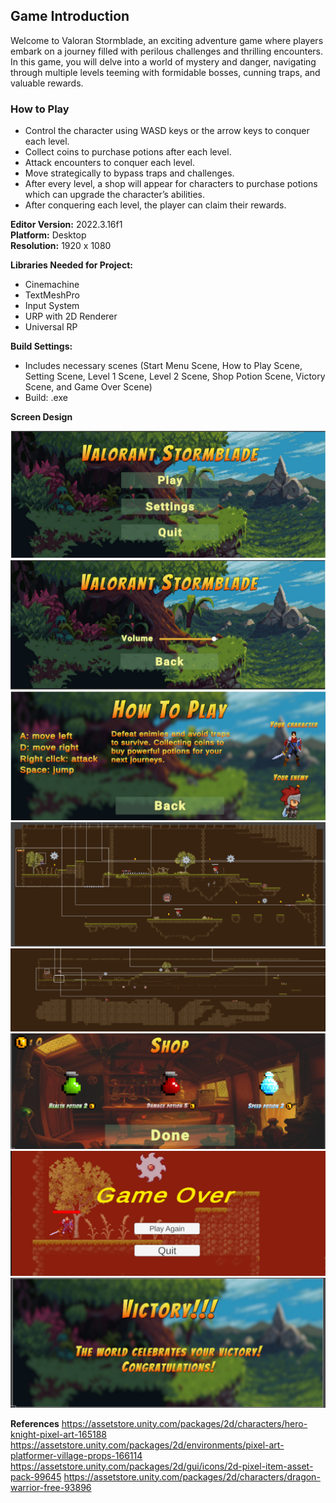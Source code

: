 ## Game Introduction

Welcome to Valoran Stormblade, an exciting adventure game where players embark on a journey filled with perilous challenges and thrilling encounters. In this game, you will delve into a world of mystery and danger, navigating through multiple levels teeming with formidable bosses, cunning traps, and valuable rewards.

### How to Play

- Control the character using WASD keys or the arrow keys to conquer each level.
- Collect coins to purchase potions after each level.
- Attack encounters to conquer each level.
- Move strategically to bypass traps and challenges.
- After every level, a shop will appear for characters to purchase potions which can upgrade the character’s abilities.
- After conquering each level, the player can claim their rewards.

**Editor Version:** 2022.3.16f1  
**Platform:** Desktop  
**Resolution:** 1920 x 1080

**Libraries Needed for Project:**
- Cinemachine
- TextMeshPro
- Input System 
- URP with 2D Renderer
- Universal RP

**Build Settings:**
- Includes necessary scenes (Start Menu Scene, How to Play Scene, Setting Scene, Level 1 Scene, Level 2 Scene, Shop Potion Scene, Victory Scene, and Game Over Scene)
- Build: .exe

**Screen Design**

![Gameplay Image](Mockup/menu.png)
![Gameplay Image](Mockup/volumn.png)
![Gameplay Image](Mockup/instruction.png)
![Gameplay Image](Mockup/level1.png)
![Gameplay Image](Mockup/level2.png)
![Gameplay Image](Mockup/potionshop.png)
![Gameplay Image](Mockup/gameover.png)
![Gameplay Image](Mockup/victory.png)

**References**
https://assetstore.unity.com/packages/2d/characters/hero-knight-pixel-art-165188
https://assetstore.unity.com/packages/2d/environments/pixel-art-platformer-village-props-166114
https://assetstore.unity.com/packages/2d/gui/icons/2d-pixel-item-asset-pack-99645
https://assetstore.unity.com/packages/2d/characters/dragon-warrior-free-93896




